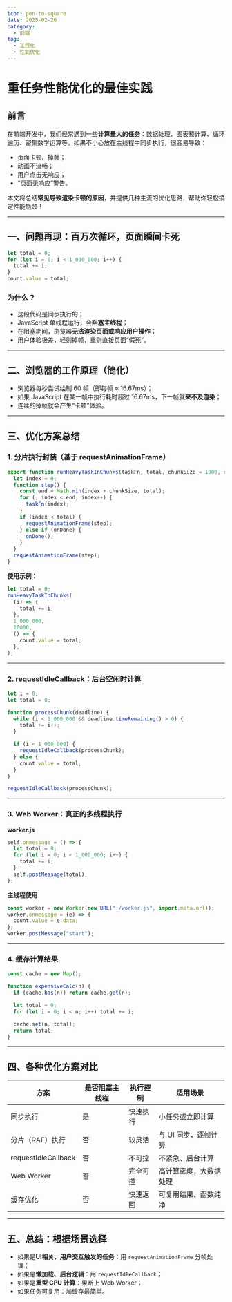 ```yaml
---
icon: pen-to-square
date: 2025-02-20
category:
  - 前端
tag:
  - 工程化
  - 性能优化
---
```


# 重任务性能优化的最佳实践

## 前言

在前端开发中，我们经常遇到一些**计算量大的任务**：数据处理、图表预计算、循环遍历、密集数学运算等。如果不小心放在主线程中同步执行，很容易导致：

- 页面卡顿、掉帧；
- 动画不流畅；
- 用户点击无响应；
- “页面无响应”警告。

本文将总结**常见导致渲染卡顿的原因**，并提供几种主流的优化思路，帮助你轻松搞定性能瓶颈！

---

## 一、问题再现：百万次循环，页面瞬间卡死

```js
let total = 0;
for (let i = 0; i < 1_000_000; i++) {
  total += i;
}
count.value = total;
```

### 为什么？

- 这段代码是同步执行的；
- JavaScript 单线程运行，会**阻塞主线程**；
- 在阻塞期间，浏览器**无法渲染页面或响应用户操作**；
- 用户体验极差，轻则掉帧，重则直接页面“假死”。

<!-- more -->

---

## 二、浏览器的工作原理（简化）

- 浏览器每秒尝试绘制 60 帧（即每帧 ≈ 16.67ms）；
- 如果 JavaScript 在某一帧中执行耗时超过 16.67ms，下一帧就**来不及渲染**；
- 连续的掉帧就会产生“卡顿”体验。

---

## 三、优化方案总结

### 1. 分片执行封装（基于 requestAnimationFrame）

```js
export function runHeavyTaskInChunks(taskFn, total, chunkSize = 1000, onDone) {
  let index = 0;
  function step() {
    const end = Math.min(index + chunkSize, total);
    for (; index < end; index++) {
      taskFn(index);
    }
    if (index < total) {
      requestAnimationFrame(step);
    } else if (onDone) {
      onDone();
    }
  }
  requestAnimationFrame(step);
}
```

**使用示例：**

```js
let total = 0;
runHeavyTaskInChunks(
  (i) => {
    total += i;
  },
  1_000_000,
  10000,
  () => {
    count.value = total;
  },
);
```

---

### 2. requestIdleCallback：后台空闲时计算

```js
let i = 0;
let total = 0;

function processChunk(deadline) {
  while (i < 1_000_000 && deadline.timeRemaining() > 0) {
    total += i++;
  }

  if (i < 1_000_000) {
    requestIdleCallback(processChunk);
  } else {
    count.value = total;
  }
}

requestIdleCallback(processChunk);
```

---

### 3. Web Worker：真正的多线程执行

**worker.js**

```js
self.onmessage = () => {
  let total = 0;
  for (let i = 0; i < 1_000_000; i++) {
    total += i;
  }
  self.postMessage(total);
};
```

**主线程使用**

```js
const worker = new Worker(new URL("./worker.js", import.meta.url));
worker.onmessage = (e) => {
  count.value = e.data;
};
worker.postMessage("start");
```

---

### 4. 缓存计算结果

```js
const cache = new Map();

function expensiveCalc(n) {
  if (cache.has(n)) return cache.get(n);

  let total = 0;
  for (let i = 0; i < n; i++) total += i;

  cache.set(n, total);
  return total;
}
```

---

## 四、各种优化方案对比

| 方案                | 是否阻塞主线程 | 执行控制 | 适用场景               |
| ------------------- | -------------- | -------- | ---------------------- |
| 同步执行            | 是             | 快速执行 | 小任务或立即计算       |
| 分片（RAF）执行     | 否             | 较灵活   | 与 UI 同步，逐帧计算   |
| requestIdleCallback | 否             | 不可控   | 不紧急、后台计算       |
| Web Worker          | 否             | 完全可控 | 高计算密度，大数据处理 |
| 缓存优化            | 否             | 快速返回 | 可复用结果、函数纯净   |

---

## 五、总结：根据场景选择

- 如果是**UI相关、用户交互触发的任务**：用 `requestAnimationFrame` 分帧处理；
- 如果是**懒加载、后台逻辑**：用 `requestIdleCallback`；
- 如果是**重型 CPU 计算**：果断上 Web Worker；
- 如果任务可复用：加缓存最简单。
